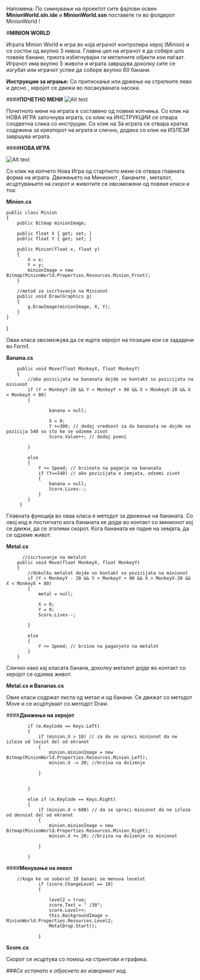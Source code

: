 Напомена: По симнување на проектот сите фајлови освен **MinionWorld.sln.ide** и **MinionWorld.ssn** поставете ги во фолдерот MinionWorld !

#**MINION WORLD**

Играта Minion World  е игра во која играчот контролира херој (Minion) и се состои од вкупно 3 нивоа. Главна цел на играчот е да собере што повеќе банани, приота избегнувајки ги металните објекти кои паѓаат.  Играчот има вкупно 5 животи и играта завршува доколку сите се изгубат или играчот успее да собере вкупно 60 банани.


**Инструкции за играње:**
Со притискање или држење на стрелките лево и десно , херојот се движи во посакуваната насока. 

####**ПОЧЕТНО МЕНИ** 
![Alt text](http://s27.postimg.org/z7ielj2vn/MWSplash.png "Optional title")

Почетното мени на играта е составено од повеке копчиња. Со клик на НОВА ИГРА започнува играта, со клик на ИНСТРУКЦИИ се отвара соодветна слика со инструции. Со клик на За играта се отвара кратка содржина за креаторот на играта и слично, додека со клик на ИЗЛЕЗИ завршува играта.

####**НОВА ИГРА**

![Alt text](http://s23.postimg.org/55ksutggb/New_Game.png)

Со клик на копчето Нова Игра од стартното мени се отвара главната форма на играта.  Движењето на Минионот , бананите , металот, исцртувањето на скорот  и животите се овозможени од повеке класи и тоа:

**Minion.cs**


    public class Minion
    {
        public Bitmap minionImage;

        public float X { get; set; }
        public float Y { get; set; }

        public Minion(float x, float y)
        {
            X = x;
            Y = y;
            minionImage = new Bitmap(MinionWorld.Properties.Resources.Minion_Front);
        }

        //metod za iscrtuvanje na Minionot
        public void Draw(Graphics g)
        {
            g.DrawImage(minionImage, X, Y);
        }
    }
}

Оваа класа овозможува да се ицрта херојот на позиции кои се зададени во Form1.

**Banana.cs**


        
        public void Move(float MonkeyX, float MonkeyY)
        {
            //ako pozicijata na bananata dojde vo kontakt so pozicijata na minionot
            if (Y > MonkeyY-20 && Y < MonkeyY + 90 && X > MonkeyX-20 && X < MonkeyX + 80)
            {
                
                    banana = null;

                    X = 0;
                    Y +=300; // dodaj vrednost za da bananata ne dojde na pozicija 540 so sto ke se odzeme zivot
                    Score.Value++; // dodaj poeni
                
            }

            else
            {
                Y += Speed; // brzinata na paganje na bananata
                if (Y==540) // ako pozicijata e zemjata, odzemi zivot
                {
                    banana = null;
                    Score.Lives--;
                }
            }
         }

Главната функција во оваа класа е методот за движење на бананата. Со овој код е постигнато кога бананата ке дојде во контакт со минионот кој се движи, да се зголеми скорот. Кога бананата ке падне на земјата, да се одземе живот.

**Metal.cs**


          //iscrtuvanje na metalot
        public void Move(float MonkeyX, float MonkeyY)
        {
            //dokolku metalot dojde vo kontakt so pozicijata na minionot
            if (Y > MonkeyY - 20 && Y < MonkeyY + 90 && X > MonkeyX-20 && X < MonkeyX + 80)
            {
                metal = null;
                
                X = 0;
                Y = 0;
                Score.Lives--;

            }

            else
            {
                Y += Speed; // brzina na paganjeto na metalot
            }
        }

Слично како кај класата банана, доколку металот дојде во контакт со херојот се одзема живот.

**Metal.cs  и Bananas.cs**

Овие класи содржат листа од метал и од банани. Се движат со методот Move  и се исцртуваат со методот Draw.

####**Движење на херојот**


            if (e.KeyCode == Keys.Left)
            {
                if (minion.X > 10) // za da se spreci minionot da ne izleze od leviot del od ekranot
                {
                    minion.minionImage = new Bitmap(MinionWorld.Properties.Resources.Minion_Left);
                    minion.X -= 20; //brzina na dvizenje
                   
                }


            }

            else if (e.KeyCode == Keys.Right)
            {
                if (minion.X < 600) // da se spreci minionot da ne izleze od desniot del od ekranot
                {
                    minion.minionImage = new Bitmap(MinionWorld.Properties.Resources.Minion_Right);
                    minion.X += 20; //brzina na dvizenje na minionot
                 
                }

            }


####**Менување на левел**


        //koga ke se soberat 10 banani se menuva levelot 
                if (score.ChangeLevel == 10)
                {
                    
                    level2 = true;
                    score.Text = " /30";
                    score.Level++;
                    this.BackgroundImage = MinionWorld.Properties.Resources.Level2;
                    MetalDrop.Start();

                }

**Score.cs**

Скорот се исцртува со помош на стрингови и графика.

###*Се останато е објаснето во изворниот код.*
